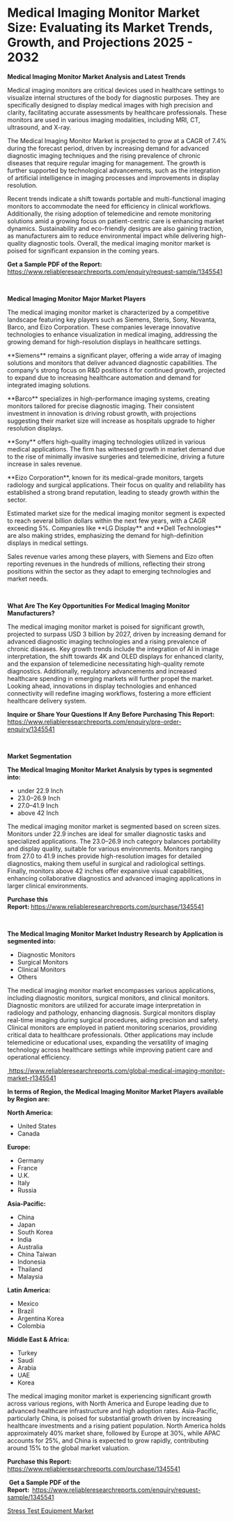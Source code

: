 <p><h1>Medical Imaging Monitor Market Size: Evaluating its Market Trends, Growth, and Projections 2025 - 2032</h1></p><p><strong>Medical Imaging Monitor Market Analysis and Latest Trends</strong></p>
<p><p>Medical imaging monitors are critical devices used in healthcare settings to visualize internal structures of the body for diagnostic purposes. They are specifically designed to display medical images with high precision and clarity, facilitating accurate assessments by healthcare professionals. These monitors are used in various imaging modalities, including MRI, CT, ultrasound, and X-ray.</p><p>The Medical Imaging Monitor Market is projected to grow at a CAGR of 7.4% during the forecast period, driven by increasing demand for advanced diagnostic imaging techniques and the rising prevalence of chronic diseases that require regular imaging for management. The growth is further supported by technological advancements, such as the integration of artificial intelligence in imaging processes and improvements in display resolution.</p><p>Recent trends indicate a shift towards portable and multi-functional imaging monitors to accommodate the need for efficiency in clinical workflows. Additionally, the rising adoption of telemedicine and remote monitoring solutions amid a growing focus on patient-centric care is enhancing market dynamics. Sustainability and eco-friendly designs are also gaining traction, as manufacturers aim to reduce environmental impact while delivering high-quality diagnostic tools. Overall, the medical imaging monitor market is poised for significant expansion in the coming years.</p></p>
<p><strong>Get a Sample PDF of the Report:&nbsp;</strong> <a href="https://www.reliableresearchreports.com/enquiry/request-sample/1345541?utm_campaign=2200&utm_medium=2&utm_source=Github&utm_content=ia&utm_term=03032025&utm_id=medical-imaging-monitor">https://www.reliableresearchreports.com/enquiry/request-sample/1345541</a></p>
<p>&nbsp;</p>
<p><strong>Medical Imaging Monitor Major Market Players</strong></p>
<p><p>The medical imaging monitor market is characterized by a competitive landscape featuring key players such as Siemens, Steris, Sony, Novanta, Barco, and Eizo Corporation. These companies leverage innovative technologies to enhance visualization in medical imaging, addressing the growing demand for high-resolution displays in healthcare settings.</p><p>**Siemens** remains a significant player, offering a wide array of imaging solutions and monitors that deliver advanced diagnostic capabilities. The company's strong focus on R&D positions it for continued growth, projected to expand due to increasing healthcare automation and demand for integrated imaging solutions.</p><p>**Barco** specializes in high-performance imaging systems, creating monitors tailored for precise diagnostic imaging. Their consistent investment in innovation is driving robust growth, with projections suggesting their market size will increase as hospitals upgrade to higher resolution displays.</p><p>**Sony** offers high-quality imaging technologies utilized in various medical applications. The firm has witnessed growth in market demand due to the rise of minimally invasive surgeries and telemedicine, driving a future increase in sales revenue.</p><p>**Eizo Corporation**, known for its medical-grade monitors, targets radiology and surgical applications. Their focus on quality and reliability has established a strong brand reputation, leading to steady growth within the sector. </p><p>Estimated market size for the medical imaging monitor segment is expected to reach several billion dollars within the next few years, with a CAGR exceeding 5%. Companies like **LG Display** and **Dell Technologies** are also making strides, emphasizing the demand for high-definition displays in medical settings.</p><p>Sales revenue varies among these players, with Siemens and Eizo often reporting revenues in the hundreds of millions, reflecting their strong positions within the sector as they adapt to emerging technologies and market needs.</p></p>
<p>&nbsp;</p>
<p><strong>What Are The Key Opportunities For Medical Imaging Monitor Manufacturers?</strong></p>
<p><p>The medical imaging monitor market is poised for significant growth, projected to surpass USD 3 billion by 2027, driven by increasing demand for advanced diagnostic imaging technologies and a rising prevalence of chronic diseases. Key growth trends include the integration of AI in image interpretation, the shift towards 4K and OLED displays for enhanced clarity, and the expansion of telemedicine necessitating high-quality remote diagnostics. Additionally, regulatory advancements and increased healthcare spending in emerging markets will further propel the market. Looking ahead, innovations in display technologies and enhanced connectivity will redefine imaging workflows, fostering a more efficient healthcare delivery system.</p></p>
<p><strong>Inquire or Share Your Questions If Any Before Purchasing This Report:</strong> <a href="https://www.reliableresearchreports.com/enquiry/pre-order-enquiry/1345541?utm_campaign=2200&utm_medium=2&utm_source=Github&utm_content=ia&utm_term=03032025&utm_id=medical-imaging-monitor">https://www.reliableresearchreports.com/enquiry/pre-order-enquiry/1345541</a></p>
<p>&nbsp;</p>
<p><strong>Market Segmentation</strong></p>
<p><strong>The Medical Imaging Monitor Market Analysis by types is segmented into:</strong></p>
<p><ul><li>under 22.9 Inch</li><li>23.0–26.9 Inch</li><li>27.0–41.9 Inch</li><li>above 42 Inch</li></ul></p>
<p><p>The medical imaging monitor market is segmented based on screen sizes. Monitors under 22.9 inches are ideal for smaller diagnostic tasks and specialized applications. The 23.0–26.9 inch category balances portability and display quality, suitable for various environments. Monitors ranging from 27.0 to 41.9 inches provide high-resolution images for detailed diagnostics, making them useful in surgical and radiological settings. Finally, monitors above 42 inches offer expansive visual capabilities, enhancing collaborative diagnostics and advanced imaging applications in larger clinical environments.</p></p>
<p><strong>Purchase this Report:&nbsp;</strong><a href="https://www.reliableresearchreports.com/purchase/1345541?utm_campaign=2200&utm_medium=2&utm_source=Github&utm_content=ia&utm_term=03032025&utm_id=medical-imaging-monitor">https://www.reliableresearchreports.com/purchase/1345541</a></p>
<p>&nbsp;</p>
<p><strong>The Medical Imaging Monitor Market Industry Research by Application is segmented into:</strong></p>
<p><ul><li>Diagnostic Monitors</li><li>Surgical Monitors</li><li>Clinical Monitors</li><li>Others</li></ul></p>
<p><p>The medical imaging monitor market encompasses various applications, including diagnostic monitors, surgical monitors, and clinical monitors. Diagnostic monitors are utilized for accurate image interpretation in radiology and pathology, enhancing diagnosis. Surgical monitors display real-time imaging during surgical procedures, aiding precision and safety. Clinical monitors are employed in patient monitoring scenarios, providing critical data to healthcare professionals. Other applications may include telemedicine or educational uses, expanding the versatility of imaging technology across healthcare settings while improving patient care and operational efficiency.</p></p>
<p><a href="https://www.reliableresearchreports.com/global-medical-imaging-monitor-market-r1345541?utm_campaign=2200&utm_medium=2&utm_source=Github&utm_content=ia&utm_term=03032025&utm_id=medical-imaging-monitor">&nbsp;https://www.reliableresearchreports.com/global-medical-imaging-monitor-market-r1345541</a></p>
<p><strong>In terms of Region, the Medical Imaging Monitor Market Players available by Region are:</strong></p>
<p>
    <p> <strong> North America: </strong>
        <ul>
            <li>United States</li>
            <li>Canada</li>
        </ul>
        </p> 
    <p> <strong> Europe: </strong>
        <ul>
            <li>Germany</li>
            <li>France</li>
            <li>U.K.</li>
            <li>Italy</li>
            <li>Russia</li>
        </ul>
        </p> 
    <p> <strong> Asia-Pacific: </strong>
        <ul>
            <li>China</li>
            <li>Japan</li>
            <li>South Korea</li>
            <li>India</li>
            <li>Australia</li>
            <li>China Taiwan</li>
            <li>Indonesia</li>
            <li>Thailand</li>
            <li>Malaysia</li>
        </ul>
        </p> 
    <p> <strong> Latin America: </strong>
        <ul>
            <li>Mexico</li>
            <li>Brazil</li>
            <li>Argentina Korea</li>
            <li>Colombia</li>
        </ul>
        </p> 
    <p> <strong> Middle East & Africa: </strong>
        <ul>
            <li>Turkey</li>
            <li>Saudi</li>
            <li>Arabia</li>
            <li>UAE</li>
            <li>Korea</li>
        </ul>
    </p>
    </p>
<p><p>The medical imaging monitor market is experiencing significant growth across various regions, with North America and Europe leading due to advanced healthcare infrastructure and high adoption rates. Asia-Pacific, particularly China, is poised for substantial growth driven by increasing healthcare investments and a rising patient population. North America holds approximately 40% market share, followed by Europe at 30%, while APAC accounts for 25%, and China is expected to grow rapidly, contributing around 15% to the global market valuation.</p></p>
<p><strong>Purchase this Report: </strong><a href="https://www.reliableresearchreports.com/purchase/1345541?utm_campaign=2200&utm_medium=2&utm_source=Github&utm_content=ia&utm_term=03032025&utm_id=medical-imaging-monitor">https://www.reliableresearchreports.com/purchase/1345541</a></p>
<p>&nbsp;<strong>Get a Sample PDF of the Report:&nbsp;&nbsp;</strong><a href="https://www.reliableresearchreports.com/enquiry/request-sample/1345541?utm_campaign=2200&utm_medium=2&utm_source=Github&utm_content=ia&utm_term=03032025&utm_id=medical-imaging-monitor">https://www.reliableresearchreports.com/enquiry/request-sample/1345541</a></p>
<p><strong></strong></p>
<p><p><a href="https://github.com/bhuraoutenc8/Market-Research-Report-List-1/blob/main/stress-test-equipment-market.md?utm_campaign=2200&utm_medium=2&utm_source=Github&utm_content=ia&utm_term=03032025&utm_id=medical-imaging-monitor">Stress Test Equipment Market</a></p></p>